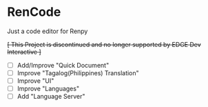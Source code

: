 # RenCode
Just a code editor for Renpy

~~[ This Project is discontinued and no longer supported by EDGE Dev Interactive ]~~

 - [ ] Add/Improve "Quick Document"
 - [ ] Improve "Tagalog(Philippines) Translation"
 - [ ] Improve "UI"
 - [ ] Improve "Languages"
 - [ ] Add "Language Server"
